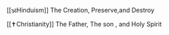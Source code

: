 [[🕉️Hinduism]] The Creation, Preserve,and Destroy

[[✝️Christianity]] The Father, The son , and Holy Spirit